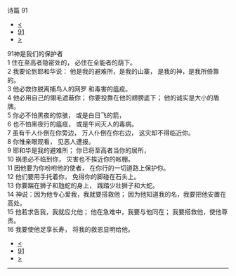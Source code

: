 ﻿





 诗篇 91




* [<](bible/PSA090.md)
* [91](bible/PSA.md)
* [>](bible/PSA092.md)



 
91神是我们的保护者  
1 住在至高者隐密处的， 必住在全能者的荫下。  
2 我要论到耶和华说： 他是我的避难所，是我的山寨， 是我的神，是我所倚靠的。  
3 他必救你脱离捕鸟人的网罗 和毒害的瘟疫。  
4 他必用自己的翎毛遮蔽你； 你要投靠在他的翅膀底下； 他的诚实是大小的盾牌。  
5 你必不怕黑夜的惊骇， 或是白日飞的箭，  
6 也不怕黑夜行的瘟疫， 或是午间灭人的毒病。     
7 虽有千人仆倒在你旁边， 万人仆倒在你右边， 这灾却不得临近你。  
8 你惟亲眼观看， 见恶人遭报。     
9 耶和华是我的避难所； 你已将至高者当你的居所，  
10 祸患必不临到你， 灾害也不挨近你的帐棚。     
11 因他要为你吩咐他的使者， 在你行的一切道路上保护你。  
12 他们要用手托着你， 免得你的脚碰在石头上。  
13 你要踹在狮子和虺蛇的身上， 践踏少壮狮子和大蛇。     
14 神说：因为他专心爱我，我就要搭救他； 因为他知道我的名，我要把他安置在高处。  
15 他若求告我，我就应允他； 他在急难中，我要与他同在； 我要搭救他，使他尊贵。  
16 我要使他足享长寿， 将我的救恩显明给他。 
* [<](bible/PSA090.md)
* [91](bible/PSA.md)
* [>](bible/PSA092.md)





---









